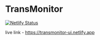 # TransMonitor
[![Netlify Status](https://api.netlify.com/api/v1/badges/7feff2fd-7816-4578-8560-a86a38f62e90/deploy-status)](https://app.netlify.com/sites/transmonitor-ui/deploys)

live link - https://transmonitor-ui.netlify.app
